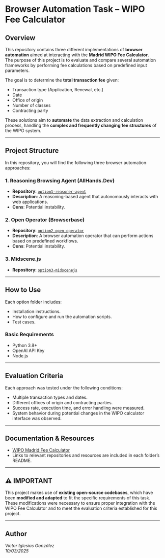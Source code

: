 # Browser Automation Task – WIPO Fee Calculator

## Overview

This repository contains three different implementations of **browser automation** aimed at interacting with the **Madrid WIPO Fee Calculator**.  
The purpose of this project is to evaluate and compare several automation frameworks by performing fee calculations based on predefined input parameters.

The goal is to determine the **total transaction fee** given:
- Transaction type (Application, Renewal, etc.)
- Date
- Office of origin
- Number of classes
- Contracting party

These solutions aim to **automate** the data extraction and calculation process, handling the **complex and frequently changing fee structures** of the WIPO system.

---

## Project Structure

In this repository, you will find the following three browser automation approaches:

### 1. Reasoning Browsing Agent (AllHands.Dev)
- **Repository**: [`option1-reasoner-agent`](./option1-reasoner-agent)
- **Description**: A reasoning-based agent that autonomously interacts with web applications.
- **Cons**: Potential instability.

### 2. Open Operator (Browserbase)
- **Repository**: [`option2-open-operator`](./option2-open-operator)
- **Description**: A browser automation operator that can perform actions based on predefined workflows.
- **Cons**: Potential instability.

### 3. Midscene.js
- **Repository**: [`option3-midscenejs`](./option3-midscenejs)

---

## How to Use

Each option folder includes:
- Installation instructions.
- How to configure and run the automation scripts.
- Test cases.

### Basic Requirements
- Python 3.8+
- OpenAI API Key
- Node.js

---

## Evaluation Criteria

Each approach was tested under the following conditions:
- Multiple transaction types and dates.
- Different offices of origin and contracting parties.
- Success rate, execution time, and error handling were measured.
- System behavior during potential changes in the WIPO calculator interface was observed.


---

## Documentation & Resources
- [WIPO Madrid Fee Calculator](https://madrid.wipo.int/feecalcapp/)
- Links to relevant repositories and resources are included in each folder’s README.

---

## ⚠️ IMPORTANT

This project makes use of **existing open-source codebases**, which have been **modified and adapted** to fit the specific requirements of this task.  
These modifications were necessary to ensure proper integration with the WIPO Fee Calculator and to meet the evaluation criteria established for this project.

---

## Author
*Víctor Iglesias González*  
*10/03/2025*



